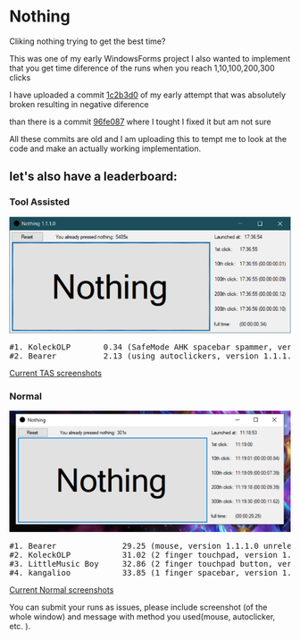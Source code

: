 # Nothing
Cliking nothing trying to get the best time?

This was one of my early WindowsForms project
I also wanted to implement that you get time diference of the runs when you reach 1,10,100,200,300 clicks

I have uploaded a commit [1c2b3d0](https://github.com/KoleckOLP/Nothing/commit/1c2b3d0900078cb5323936489555e4d5daed385d) of my early attempt that was absolutely broken resulting in negative diference

than there is a commit [96fe087](https://github.com/KoleckOLP/Nothing/commit/96fe08718c753007be8a91ad441490b9944a1e67) where I tought I fixed it but am not sure

All these commits are old and I am uploading this to tempt me to look at the code and make an actually working implementation.

<h2>let's also have a leaderboard:</h2>
<h3>Tool Assisted</h3>

![TAS WR holder](leaderboard/TAS/KoleckOLP_0.34.png)

<pre>
#1. KoleckOLP       0.34 (SafeMode AHK spacebar spammer, version 1.1.1.0)
#2. Bearer          2.13 (using autoclickers, version 1.1.1.0 unrelesed)
</pre>

[Current TAS screenshots](https://github.com/KoleckOLP/Nothing/tree/master/leaderboard/TAS)

<h3>Normal</h3>

![WR holder](leaderboard/normal/Bearer_29.25.png)

<pre>
#1. Bearer              29.25 (mouse, version 1.1.1.0 unrelesed)
#2. KoleckOLP           31.02 (2 finger touchpad, version 1.1.1.0)
#3. LittleMusic Boy     32.86 (2 finger touchpad button, version 1.1.1.0)
#4. kangalioo           33.85 (1 finger spacebar, version 1.1.1.0)
</pre>

[Current Normal screenshots](https://github.com/KoleckOLP/Nothing/tree/master/leaderboard/normal)

You can submit your runs as issues, please include screenshot (of the whole window) and message with method you used(mouse, autoclicker, etc. ).